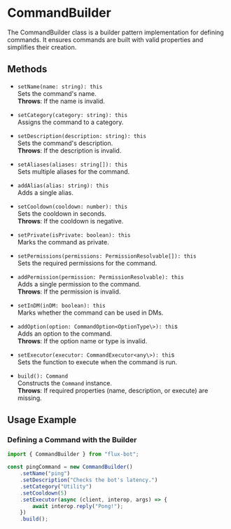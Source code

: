 # CommandBuilder

The CommandBuilder class is a builder pattern implementation for defining commands. It ensures commands are built with valid properties and simplifies their creation.

## Methods

- ``setName(name: string): this`` <br>
    Sets the command's name. <br>
    **Throws**: If the name is invalid.

- ``setCategory(category: string): this`` <br>
    Assigns the command to a category.

- ``setDescription(description: string): this`` <br>
    Sets the command's description. <br>
    **Throws**: If the description is invalid.

- ``setAliases(aliases: string[]): this`` <br>
    Sets multiple aliases for the command.

- ``addAlias(alias: string): this`` <br>
    Adds a single alias.

- ``setCooldown(cooldown: number): this`` <br>
    Sets the cooldown in seconds. <br>
    **Throws**: If the cooldown is negative.

- ``setPrivate(isPrivate: boolean): this`` <br>
    Marks the command as private.

- ``setPermissions(permissions: PermissionResolvable[]): this`` <br>
    Sets the required permissions for the command.

- ``addPermission(permission: PermissionResolvable): this`` <br>
    Adds a single permission to the command. <br>
    **Throws**: If the permission is invalid.

- ``setInDM(inDM: boolean): this`` <br>
    Marks whether the command can be used in DMs.

- ``addOption(option: CommandOption<OptionType\>): thi``s <br>
    Adds an option to the command. <br>
    **Throws**: If the option name or type is invalid.

- ``setExecutor(executor: CommandExecutor<any\>): thi``s <br>
    Sets the function to execute when the command is run.

- ``build(): Command`` <br>
    Constructs the ``Command`` instance. <br>
    **Throws**: If required properties (name, description, or execute) are missing.

## Usage Example

### Defining a Command with the Builder

```ts
import { CommandBuilder } from "flux-bot";

const pingCommand = new CommandBuilder()
    .setName("ping")
    .setDescription("Checks the bot's latency.")
    .setCategory("Utility")
    .setCooldown(5)
    .setExecutor(async (client, interop, args) => {
        await interop.reply("Pong!");
    })
    .build();
```
